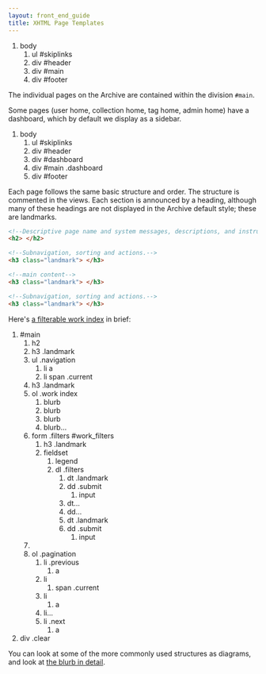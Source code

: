 ```yaml
---
layout: front_end_guide
title: XHTML Page Templates
---
```

<ol class="diagram">
<li>body
<ol>
<li>ul #skiplinks</li>
<li>div #header</li>
<li class="emphasise">div #main</li>
<li>div #footer</li>
</ol></li>
</ol>

The individual pages on the Archive are contained within the division `#main`.

Some pages (user home, collection home, tag home, admin home) have a dashboard, which by default we display as a sidebar.

<ol class="diagram">
<li>body
<ol>
<li>ul #skiplinks</li>
<li>div #header</li>
<li>div #dashboard</li>
<li class="emphasise">div #main	.dashboard</li>
<li>div #footer</li>
</ol></li>
</ol>

Each page follows the same basic structure and order. The structure is commented in the views. Each section is announced by a heading, although many of these headings are not displayed in the Archive default style; these are landmarks.

```html
<!--Descriptive page name and system messages, descriptions, and instructions.-->
<h2> </h2>

<!--Subnavigation, sorting and actions.-->
<h3 class="landmark"> </h3>

<!--main content-->
<h3 class="landmark"> </h3>

<!--Subnavigation, sorting and actions.-->
<h3 class="landmark"> </h3>
```

Here's [a filterable work index](http://archiveofourown.org/tags/The%20X-Files/works) in brief:

<ol class="diagram">
<li>#main
<ol>
<li>h2</li>
<li>h3 .landmark</li>
<li>ul .navigation
<ol>
<li>li <span>a</span></li>
<li>li <span>span .current</span></li>
</ol>
</li>
<li>h3 .landmark</li>
<li>ol .work index
<ol>
<li>blurb</li>
<li>blurb</li>
<li>blurb</li>
<li>blurb...</li>
</ol>
</li>
<li>form .filters #work_filters
<ol>
<li>h3 .landmark</li>
<li>fieldset
<ol>
<li>legend</li>
<li>dl .filters
<ol>
<li>dt .landmark</li>
<li>dd .submit
<ol>
<li>input</li>
</ol>
</li>
<li>dt...</li>
<li>dd...</li>
<li>dt .landmark</li>
<li>dd .submit
<ol>
<li>input</li>
</ol>
</li>
</ol>
</li>
</ol>
</li>
</ol>
</li>
<li>
</li>
<li>ol .pagination
<ol>
<li>li .previous
<ol>
<li>a</li>
</ol>
</li>
<li>li
<ol>
<li>span .current</li>
</ol>
</li>
<li>li
<ol>
<li>a</li>
</ol>
</li>
<li>li...</li>
<li>li .next
<ol>
<li>a</li>
</ol>
</li>
</ol>
</li>
</ol>
<li>div .clear</li>
</ol>

You can look at some of the more commonly used structures as diagrams, and look at [the blurb in detail](case-study-the-blurb).
